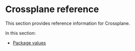 # Crossplane reference

This section provides reference information for Crossplane.

In this section:

- [Package values](package-values.hbs.md)

